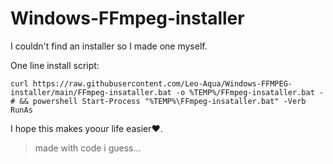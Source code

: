 # Windows-FFmpeg-installer
I couldn't find an installer so I made one myself.

One line install script:
```text
curl https://raw.githubusercontent.com/Leo-Aqua/Windows-FFMPEG-installer/main/FFmpeg-insataller.bat -o %TEMP%/FFmpeg-insataller.bat -# && powershell Start-Process "%TEMP%\FFmpeg-insataller.bat" -Verb RunAs
```

I hope this makes yoour life easier♥️.

> made with code i guess...

